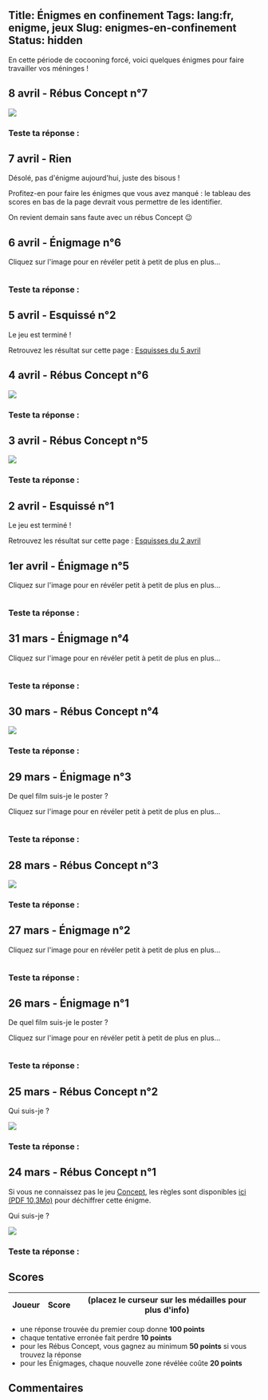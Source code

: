 Title: Énigmes en confinement
Tags: lang:fr, enigme, jeux
Slug: enigmes-en-confinement
Status: hidden
---

<link rel="stylesheet" type="text/css" href="images/enigmes/enigmes-en-confinement.css">

En cette période de cocooning forcé, voici quelques énigmes pour faire travailler vos méninges !

<ul id="toc"></ul>


## 8 avril - Rébus Concept n°7

![](images/enigmes/enigme-concept-09.png)

### Teste ta réponse :

<form id="challenge-2020-04-08" data-min-score="50" data-hash="5f673a5780ed220d9ed0eb59d87c4033f862e545a9df4476159666cbb179000f"></form>


## 7 avril - Rien

Désolé, pas d'énigme aujourd'hui, juste des bisous !

Profitez-en pour faire les énigmes que vous avez manqué :
le tableau des scores en bas de la page devrait vous permettre de les identifier.

On revient demain sans faute avec un rébus Concept 😉


## 6 avril - Énigmage n°6

Cliquez sur l'image pour en révéler petit à petit de plus en plus...

<img class="enigmage" src="images/enigmes/enigmage06-1.jpg" alt="">

### Teste ta réponse :

<form id="challenge-2020-04-06" data-hash="b0fa576922727d261d769d9cd73b5fbf8934ab4a34caaf8fcf486724d63bcddb"></form>


## 5 avril - Esquissé n°2

Le jeu est terminé !

Retrouvez les résultat sur cette page : [Esquisses du 5 avril](pages/esquisses-du-5-avril.html)


## 4 avril - Rébus Concept n°6

![](images/enigmes/enigme-concept-08.png)

### Teste ta réponse :

<form id="challenge-2020-04-04" data-min-score="50" data-hash="688dff1f111b5f6700ba045ea09b97cb1607921f02c87c7cc1919a41c124822d"></form>


## 3 avril - Rébus Concept n°5

![](images/enigmes/enigme-concept-07.png)

### Teste ta réponse :

<form id="challenge-2020-04-03" data-min-score="50" data-hash="567be8d4579bf687eab322664659c33a0c28e32b083dd9be02e626d90ac22441"></form>


## 2 avril - Esquissé n°1

Le jeu est terminé !

Retrouvez les résultat sur cette page : [Esquisses du 2 avril](pages/esquisses-du-2-avril.html)


## 1er avril - Énigmage n°5

Cliquez sur l'image pour en révéler petit à petit de plus en plus...

<img class="enigmage" data-april-joke="true" src="images/enigmes/enigmage05-1.jpg" alt="">

### Teste ta réponse :

<form id="challenge-2020-04-01"></form>


## 31 mars - Énigmage n°4

Cliquez sur l'image pour en révéler petit à petit de plus en plus...

<img class="enigmage" src="images/enigmes/enigmage04-1.jpg" alt="">

### Teste ta réponse :

<form id="challenge-2020-03-31" data-hash="5bd8474bdcbb9721bc59bf3e7e90f37f9aff3d4f528fcf72985465c7baeb209f"></form>


## 30 mars - Rébus Concept n°4

![](images/enigmes/enigme-concept-06.png)

### Teste ta réponse :

<form id="challenge-2020-03-30" data-min-score="50" data-hash="c212017ccdcd7bf803feb6188751f7c0afd902b2d42859ffd1a38129169e20c5"></form>


## 29 mars - Énigmage n°3

De quel film suis-je le poster ?

Cliquez sur l'image pour en révéler petit à petit de plus en plus...

<img class="enigmage" src="images/enigmes/enigmage03-1.jpg" alt="">

### Teste ta réponse :

<form id="challenge-2020-03-29" data-hash="8c2a25260209b2db50e9d7c369876ddeeaebde2472a38426ca4907fbe4135921"></form>


## 28 mars - Rébus Concept n°3

![](images/enigmes/enigme-concept-05.png)

### Teste ta réponse :

<form id="challenge-2020-03-28" data-min-score="50" data-hash="cdefd09a164e7b3e1c127ae3e8c22c02ef1be14a99725ed7040e77c1441d4d92"></form>


## 27 mars - Énigmage n°2

Cliquez sur l'image pour en révéler petit à petit de plus en plus...

<img class="enigmage" src="images/enigmes/enigmage02-1.jpg" alt="">

### Teste ta réponse :

<form id="challenge-2020-03-27" data-hash="3bbdd5b84c61752f65efc0dd815b6c225cb8f013e9fcc3177b4e8637111b74cb"></form>


## 26 mars - Énigmage n°1

De quel film suis-je le poster ?

Cliquez sur l'image pour en révéler petit à petit de plus en plus...

<img class="enigmage" src="images/enigmes/enigmage01-1.jpg" alt="">

### Teste ta réponse :

<form id="challenge-2020-03-26" data-hash="c01f23da736030c44c1927717ecdc5db1d06a33f5b5d0675d5e6c29cb693712e"></form>


## 25 mars - Rébus Concept n°2

Qui suis-je ?

![](images/enigmes/enigme-concept-03.png)

### Teste ta réponse :

<form id="challenge-2020-03-25" data-min-score="50" data-hash="8aaddb5664c898b76931eaf49db48aed6186ffefbd9138c8cce479140d86c762"></form>


## 24 mars - Rébus Concept n°1

Si vous ne connaissez pas le jeu [Concept](https://concept-the-game.com),
les règles sont disponibles [ici (PDF 10,3Mo)](http://spelarch.vives.be/PDFspelregels/16056.pdf) pour déchiffrer cette énigme.
<!-- PDFs "officiels" en 2 parties :
  * https://concept-the-game.com/concept/files/rules/CONCEPT-RULES-FR.pdf
  * https://concept-the-game.com/concept/files/rules/CONCEPT-HELPSHEET-FR.pdf
-->

Qui suis-je ?

![](images/enigmes/enigme-concept-01.png)


### Teste ta réponse :

<form id="challenge-2020-03-24" data-min-score="50" data-hash="3820ea262dc61608e2ed700ab6d027404d55702a960dc6eed0155a37c7d94a82"></form>


## Scores

<table>
  <thead><tr> <th>Joueur</th> <th>Score</th> <th>(placez le curseur sur les médailles pour plus d'info)</th> </tr></thead>
  <tbody id="highscores"></tbody>
</table>

- une réponse trouvée du premier coup donne **100 points**
- chaque tentative erronée fait perdre **10 points**
- pour les Rébus Concept, vous gagnez au minimum **50 points** si vous trouvez la réponse
- pour les Énigmages, chaque nouvelle zone révélée coûte **20 points**


## Commentaires

<script src="https://www.gstatic.com/firebasejs/7.12.0/firebase-app.js"></script>
<script src="https://www.gstatic.com/firebasejs/7.12.0/firebase-firestore.js"></script>
<script src="https://unpkg.com/imagesloaded@4/imagesloaded.pkgd.min.js"></script>
<script src="images/enigmes/enigmes-en-confinement.js"></script>

